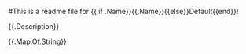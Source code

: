 #This is a readme file for {{ if .Name}}{{.Name}}{{else}}Default{{end}}!

{{.Description}}

{{.Map.Of.String}}